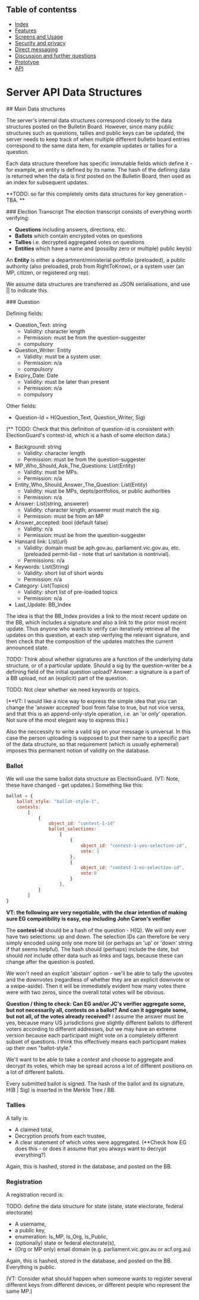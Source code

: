 ## Table of contentss
* [Index](https://righttoaskorg.github.io/righttoask-docs/index)
* [Features](https://righttoaskorg.github.io/righttoask-docs/Features)
* [Screens and Usage](https://righttoaskorg.github.io/righttoask-docs/ScreensAndUsage)
* [Security and privacy](https://righttoaskorg.github.io/righttoask-docs/SecurityAndPrivacy)
* [Direct messaging](https://righttoaskorg.github.io/righttoask-docs/DMs)
* [Discussion and further questions](https://righttoaskorg.github.io/righttoask-docs/DiscussionAndFurtherQuestions)
* [Prototype](https://righttoaskorg.github.io/righttoask-docs/Prototype)
* [API](https://righttoaskorg.github.io/righttoask-docs/API)

# Server API Data Structures



<a id="data_structures_overview"/>
## Main Data structures

The server's internal data structures correspond closely to the data structures posted on the Bulletin Board.  However, since many public structures such as questions, tallies and public keys can be updated, the server needs to keep track of when multiple different bulletin board entries correspond to the same data item, for example updates or tallies for a question.  

Each data structure therefore has specific immutable fields which define it - for example, an entity is defined by its name. The hash of the defining data is returned when the data is first posted on the Bulletin Board, then used as an index for subsequent updates.

**TODO: so far this completely omits data structures for key generation - TBA.  **

<a id="transcript_def"/>
### Election Transcript
The election transcript consists of everything worth verifying:

- **Questions** including answers, directions, etc.
- **Ballots** which contain encrypted votes on questions
- **Tallies** i.e. decrypted aggregated votes on questions
- **Entities** which have a name and (possilby zero or multiple) public key(s)  

An **Entity** is either a department/ministerial portfolio (preloaded), a public authority (also preloaded, prob from RightToKnow), or a system user (an MP, citizen, or registered org rep). 

We assume data structures are transferred as JSON serialisations, and use || to indicate this.

<a id="question_def"/>
### Question 

Defining fields:

- Question_Text: string
    * Validity: character length
    * Permission: must be from the question-suggester
    * compulsory
- Question_Writer: Entity
    * Validity: must be a system user.
    * Permission: n/a 
    * compulsory
- Expiry_Date: Date
    - Validity: must be later than present
    - Permission: n/a
    - compulsory

Other fields:
- Question-Id = H(Question_Text, Question_Writer, Sig)

(** TODO: Check that this definition of question-id is consistent with ElectionGuard's contest-id, which is a hash of some election data.) 

- Background: string
    * Validity: character length
    * Permission: must be from the question-suggester
- MP_Who_Should_Ask_The_Questions: List(Entity)
    * Validity: must be MPs.  
    * Permission: n/a
- Entity_Who_Should_Answer_The_Question: List(Entity)
    * Validity: must be MPs, depts/portfolios, or public authorities
    * Permission: n/a
- Answer: List(string, answerer)
    * Validity: character length; answerer must match the sig.
    * Permission: must be from an MP 
- Answer_accepted: bool (default false)
    * Validity: n/a
    * Permission: must be from the question-suggester
- Hansard link: List(url)
    * Validity: domain must be aph.gov.au, parliament.vic.gov.au, etc. (preloaded permit-list - note that url sanitation is nontrivial).
    * Permissions: n/a
- Keywords: List(String)
    * Validity: short list of short words
    * Permission: n/a
- Category: List(Topics)
    * Validity: short list of pre-loaded topics
    * Permission: n/a
- Last_Update: BB_Index


The idea is that the BB_Index provides a link to the most recent update on the BB, which includes a signature and also a link to the prior most recent update. Thus anyone who wants to verify can iteratively retrieve all the updates on this question, at each step verifying the relevant signature, and then check that the composition of the updates matches the current announced state.


TODO: Think about whether signatures are a function of the underlying data structure, or of a particular update. Should a sig by the question-writer be a defining field of the initial question upload? Answer: a signature is a part of a BB upload, not an (explicit) part of the question.

TODO: Not clear whether we need keywords or topics.

(**VT: I would like a nice way to express the simple idea that you can change the 'answer accepted' bool from false to true, but not vice versa, and that this is an append-only-style operation, i.e. an 'or only' operation. Not sure of the most elegant way to express this.)

Also the neccessity to write a valid sig on your message is universal.  In this case the person uploading is supposed to put their name to a specific part of the data structure, so that requirement (which is usually ephemeral) imposes this permanent notion of validity on the database.


### Ballot

We will use the same ballot data structure as ElectionGuard.  (VT: Note, these have changed - get updates.) Something like this:

```javascript
ballot = {
    ballot_style: "ballot-style-1", 
    contests:
        [
            {
                object_id: "contest-1-id"
                ballot_selections:
                    [
                        {
                            object_id: "contest-1-yes-selection-id",
                            vote: 1
                        },
                        {
                            object_id: "contest-1-no-selection-id",
                            vote:0
                        }
                    ],
            }
        ]
}
```

**VT: the following are very negotiable, with the clear intention of making sure EG compatibility is easy, esp including John Caron's verifier**

The **contest-id** should be a hash of the question - H(Q).  We will only ever have two selections: up and down.  The selection IDs can therefore be very simply encoded using only one more bit (or perhaps an 'up' or 'down' string if that seems helpful). The hash should (perhaps) include the date, but should _not_ include other data such as links and tags, because these can change after the question is posted.

We won't need an explicit 'abstain' option - we'll be able to tally the upvotes and the downvotes (regardless of whether they are an explicit downvote or a swipe-aside).  Then it will be immediately evident how many votes there were with two zeros, since the overall total votes will be obvious.

**Question / thing to check: Can EG and/or JC's verifier aggregate some, but not necessarily all, contests on a ballot? And can it aggregate some, but not all, of the votes already received?** I assume the answer must be yes, because many US jurisdictions give slightly different ballots to different voters according to different addresses, but we may have an extreme version because each participant might vote on a completely different subset of questions. I think this effectively means each participant makes up their own "ballot-style."

We'll want to be able to take a _contest_ and choose to aggregate and decrypt 
its votes, which may be spread across a lot of different positions on a lot of different ballots.

Every submitted ballot is signed.  The hash of the ballot and its signature, H(B | Sig) is inserted in the Merkle Tree / BB.



### Tallies

A tally is:

- A claimed total,
- Decryption proofs from each trustee,
- A clear statement of which votes were aggregated.  (**Check how EG does this - or does it assume that you always want to decrypt everything?)

Again, this is hashed, stored in the database, and posted on the BB.

### Registration

A registration record is:

TODO: define the data structure for state (state, state electorate, federal electorate)

- A username,
- a public key,
- enumeration: Is_MP, Is_Org, Is_Public,
- (optionally) state or federal electorate(s),
- (Org or MP only) email domain (e.g. parliament.vic.gov.au or acf.org.au)

Again, this is hashed, stored in the database, and posted on the BB. Everything is public.

(VT: Consider what should happen when someone wants to register several different keys from different devices, or different people who represent the same MP.)
